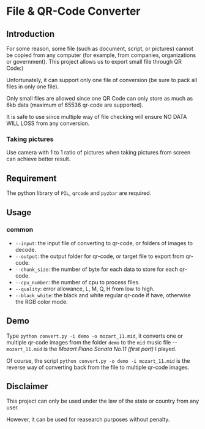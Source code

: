 # File & QR-Code Converter
## Introduction
For some reason, some file (such as document, script, or pictures) cannot be copied from any computer (for example, from companies, organizations or government). This project allows us to export small file through QR Code:)

Unfortunately, it can support only one file of conversion (be sure to pack all files in only one file). 

Only small files are allowed since one QR Code can only store as much as 6kb data (maximum of 65536 qr-code are supported).

It is safe to use since multiple way of file checking will ensure NO DATA WILL LOSS from any conversion.
### Taking pictures
Use camera with 1 to 1 ratio of pictures when taking pictures from screen can achieve better result.
## Requirement
The python library of `PIL`, `qrcode` and `pyzbar` are required.
## Usage
### common
* `--input`: the input file of converting to qr-code, or folders of images to decode.
* `--output`: the output folder for qr-code, or target file to export from qr-code.
* `--chunk_size`: the number of byte for each data to store for each qr-code.
* `--cpu_number`: the number of cpu to process files.
* `--quality`: error allowance, L, M, Q, H from low to high.
* `--black_white`: the black and white regular qr-code if have, otherwise the RGB color mode.
## Demo
Type `python convert.py -i demo -o mozart_11.mid`, it converts one or multiple qr-code images from the folder `demo` to the `mid` music file -- `mozart_11.mid` is the *Mozart Piano Sonata No.11 (first part)* I played.

Of course, the script `python convert.py -o demo -i mozart_11.mid` is the reverse way of converting back from the file to multiple qr-code images.
## Disclaimer
This project can only be used under the law of the state or country from any user.

However, it can be used for reasearch purposes without penalty.
